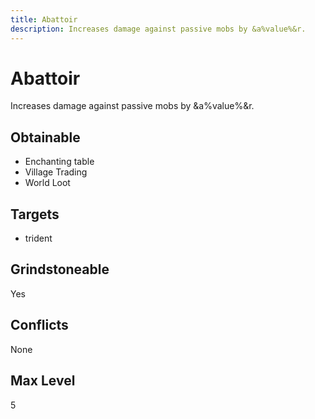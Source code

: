 ```yaml
---
title: Abattoir
description: Increases damage against passive mobs by &a%value%&r.
---
```

# Abattoir
Increases damage against passive mobs by &a%value%&r.
## Obtainable
- Enchanting table
- Village Trading
- World Loot
## Targets
- trident
## Grindstoneable
Yes
## Conflicts
None
## Max Level
5
